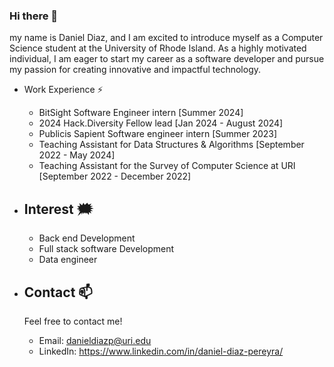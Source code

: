 ### Hi there 👋

my name is Daniel Diaz, and I am excited to introduce myself as a Computer Science student at the University of 
Rhode Island. As a highly motivated individual, I am eager to start my career as a software developer and pursue my 
passion for creating innovative and impactful technology.

 - Work Experience ⚡️
   - BitSight Software Engineer intern [Summer 2024]
   - 2024 Hack.Diversity Fellow lead [Jan 2024 - August 2024]
   - Publicis Sapient Software engineer intern [Summer 2023]
   - Teaching Assistant for Data Structures & Algorithms [September 2022 - May 2024]
   - Teaching Assistant for the Survey of Computer Science at URI [September 2022 - December 2022]
 
 - Interest 🗯️
   - 
   - Back end Development
   - Full stack software Development
   - Data engineer 
 
 - Contact 📫
   - 
    Feel free to contact me!
    - Email: danieldiazp@uri.edu
    - LinkedIn: https://www.linkedin.com/in/daniel-diaz-pereyra/
